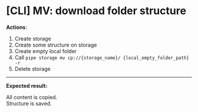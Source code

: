 # [CLI] MV: download folder structure

**Actions**:
1.  Create storage
2.	Create some structure on storage
3.	Create empty local folder
4.	Call `pipe storage mv cp://{storage_name}/ {local_empty_folder_path} -r`
5.  Delete storage

***
**Expected result:**

All content is copied.  
Structure is saved.